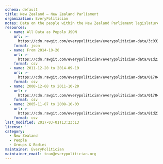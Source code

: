 ```yaml
---
schema: default
title: New Zealand — New Zealand Parliament
organization: EveryPolitician
notes: Data on the people within the New Zealand Parliament legislature of New Zealand.
resources:
  - name: All Data as Popolo JSON
    url: >-
      https://cdn.rawgit.com/everypolitician/everypolitician-data/3c033331214beb3983e21f302be44afc67ffd544/data/New_Zealand/House/ep-popolo-v1.0.json
    format: json
  - name: From 2014-10-20
    url: >-
      https://cdn.rawgit.com/everypolitician/everypolitician-data/81d2152dfdc61635449abaf1a4b57353fcbf2d92/data/New_Zealand/House/term-51.csv
    format: csv
  - name: 2011-12-20 to 2014-09-19
    url: >-
      https://cdn.rawgit.com/everypolitician/everypolitician-data/017041c94f32fa716f79d96918b67c24f9e9cb13/data/New_Zealand/House/term-50.csv
    format: csv
  - name: 2008-12-08 to 2011-10-20
    url: >-
      https://cdn.rawgit.com/everypolitician/everypolitician-data/017041c94f32fa716f79d96918b67c24f9e9cb13/data/New_Zealand/House/term-49.csv
    format: csv
  - name: 2005-11-07 to 2008-10-03
    url: >-
      https://cdn.rawgit.com/everypolitician/everypolitician-data/81d2152dfdc61635449abaf1a4b57353fcbf2d92/data/New_Zealand/House/term-48.csv
    format: csv
last_modified: 2017-03-01T13:23:13
license: ''
category:
  - New Zealand
  - People
  - Groups & Bodies
maintainer: EveryPolitician
maintainer_email: team@everypolitician.org
---
```

